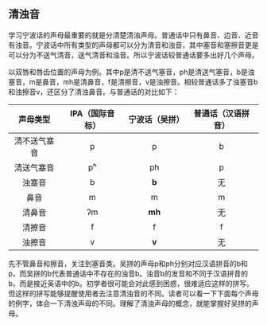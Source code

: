 ## 清浊音

学习宁波话的声母最重要的就是分清楚清浊声母。普通话中只有鼻音、边音、近音有浊音。宁波话中所有类型的声母都可以分为清音和浊音，其中塞音和塞擦音更是可以分为不送气清音，送气清音和浊音。所以宁波话较普通话要多出好几个声母。

以双唇和唇齿位置的声母为例。其中p是清不送气塞音，ph是清送气塞音，b是浊塞音，m是鼻音，mh是清鼻音，f是清擦音，v是浊擦音。相较普通话多了浊塞音b和浊擦音v，还区分了清浊鼻音。与普通话的对比如下：

|   声母类型   | IPA（国际音标） | 宁波话（吴拼） | 普通话（汉语拼音） |
| :----------: | :-------------: | :------------: | :----------------: |
| 清不送气塞音 |        p        |       p        |         b          |
|  清送气塞音  |       pʰ        |       ph       |         p          |
|    浊塞音    |        b        |     **b**      |         无         |
|     鼻音     |        m        |       m        |         m          |
|    清鼻音    |       ʔm        |     **mh**     |         无         |
|    清擦音    |        f        |       f        |         f          |
|    浊擦音    |        v        |     **v**      |         无         |

先不管鼻音和擦音，关注到塞音类。吴拼的声母p和ph分别对应汉语拼音的b和p，而吴拼的b代表普通话中不存在的浊音b。浊音b的发音和不同于汉语拼音的b，而是接近英语中的b。初学者很可能会对此感到困惑，很难适应这样的拼写。但这样的拼写能够提醒使用者去注意清浊音的不同。读者可以看一下下面每个声母的例字，体会一下清浊声母的不同。理解了清浊声母的概念，就能掌握好吴拼的声母。